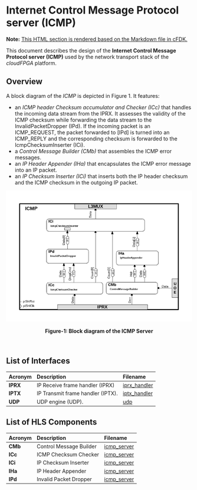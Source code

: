 # Internet Control Message Protocol server (ICMP)
**Note:** [This HTML section is rendered based on the Markdown file in cFDK.](https://github.com/cloudFPGA/cFDK/blob/master/DOC/NTS/ICMP.md)

This document describes the design of the **Internet Control Message Protocol server (ICMP)** used by the network transport stack of the *cloudFPGA* platform.

## Overview
A block diagram of the *ICMP* is depicted in Figure 1. It features: 
  - an *ICMP header Checksum accumulator and Checker (ICc)* that handles the incoming data stream from the IPRX. It assesses the validity of the ICMP checksum while forwarding the data stream to the InvalidPacketDropper (IPd). If the incoming packet is an ICMP_REQUEST, the packet forwarded to [IPd] is turned into an ICMP_REPLY and the corresponding checksum is forwarded to the IcmpChecksumInserter (ICi).
  - a *Control Message Builder (CMb)* that assembles the ICMP error messages.
  - an *IP Header Appender (IHa)* that encapsulates the ICMP error message into an IP packet. 
  - an *IP Checksum Inserter (ICi)* that inserts both the IP header checksum and the ICMP checksum in the outgoing IP packet.


![Block diagram of the ICMP](https://github.com/cloudFPGA/cFDK/blob/master/DOC/NTS/./images/Fig-ICMP-Structure.bmp?raw=true#center)
<p align="center"><b>Figure-1: Block diagram of the ICMP Server</b></p>
<br>

## List of Interfaces

| Acronym                                           | Description                                           | Filename
|:--------------------------------------------------|:------------------------------------------------------|:--------------
| **IPRX**                                          | IP Receive frame handler (IPRX)                       | [iprx_handler](../../SRA/LIB/SHELL/LIB/hls/iprx_handler/src/iprx_handler.cpp)
| **IPTX**                                          | IP Transmit frame handler (IPTX).                     | [iptx_handler](../../SRA/LIB/SHELL/LIB/hls/iptx_handler/src/iptx_handler.cpp)
| **UDP**                                           | UDP engine (UDP).                                     | [udp](../../SRA/LIB/SHELL/LIB/hls/udp/src/udp.hpp)


## List of HLS Components

| Acronym       | Description                 | Filename
|:--------------|:----------------------------|:--------------
| **CMb**       | Control Message Builder     | [icmp_server](../../SRA/LIB/SHELL/LIB/hls/icmp_server/src/icmp_server.cpp)
| **ICc**       | ICMP Checksum Checker       | [icmp_server](../../SRA/LIB/SHELL/LIB/hls/icmp_server/src/icmp_server.cpp)
| **ICi**       | IP Checksum Inserter        | [icmp_server](../../SRA/LIB/SHELL/LIB/hls/icmp_server/src/icmp_server.cpp)
| **IHa**       | IP Header Appender          | [icmp_server](../../SRA/LIB/SHELL/LIB/hls/icmp_server/src/icmp_server.cpp)
| **IPd**       | Invalid Packet Dropper      | [icmp_server](../../SRA/LIB/SHELL/LIB/hls/icmp_server/src/icmp_server.cpp)


